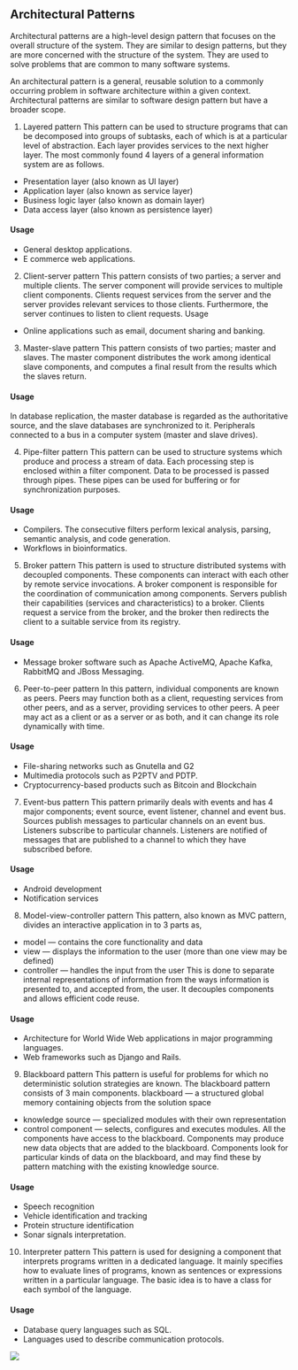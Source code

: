 ## Architectural Patterns
Architectural patterns are a high-level design pattern that focuses on the overall structure of the system. They are similar to design patterns, but they are more concerned with the structure of the system. They are used to solve problems that are common to many software systems.

An architectural pattern is a general, reusable solution to a commonly occurring problem in software architecture within a given context. Architectural patterns are similar to software design pattern but have a broader scope.

1. Layered pattern
This pattern can be used to structure programs that can be decomposed into groups of subtasks, each of which is at a particular level of abstraction. Each layer provides services to the next higher layer.
The most commonly found 4 layers of a general information system are as follows.
- Presentation layer (also known as UI layer)
- Application layer (also known as service layer)
- Business logic layer (also known as domain layer)
- Data access layer (also known as persistence layer)
#### Usage
- General desktop applications.
- E commerce web applications.


2. Client-server pattern
This pattern consists of two parties; a server and multiple clients. The server component will provide services to multiple client components. Clients request services from the server and the server provides relevant services to those clients. Furthermore, the server continues to listen to client requests.
Usage

- Online applications such as email, document sharing and banking.

3. Master-slave pattern
This pattern consists of two parties; master and slaves. The master component distributes the work among identical slave components, and computes a final result from the results which the slaves return.
#### Usage
In database replication, the master database is regarded as the authoritative source, and the slave databases are synchronized to it.
Peripherals connected to a bus in a computer system (master and slave drives).

4. Pipe-filter pattern
This pattern can be used to structure systems which produce and process a stream of data. Each processing step is enclosed within a filter component. Data to be processed is passed through pipes. These pipes can be used for buffering or for synchronization purposes.
#### Usage
- Compilers. The consecutive filters perform lexical analysis, parsing, semantic analysis, and code generation.
- Workflows in bioinformatics.


5. Broker pattern
This pattern is used to structure distributed systems with decoupled components. These components can interact with each other by remote service invocations. A broker component is responsible for the coordination of communication among components.
Servers publish their capabilities (services and characteristics) to a broker. Clients request a service from the broker, and the broker then redirects the client to a suitable service from its registry.
#### Usage
- Message broker software such as Apache ActiveMQ, Apache Kafka, RabbitMQ and JBoss Messaging.

6. Peer-to-peer pattern
In this pattern, individual components are known as peers. Peers may function both as a client, requesting services from other peers, and as a server, providing services to other peers. A peer may act as a client or as a server or as both, and it can change its role dynamically with time.
#### Usage
- File-sharing networks such as Gnutella and G2
- Multimedia protocols such as P2PTV and PDTP.
- Cryptocurrency-based products such as Bitcoin and Blockchain


7. Event-bus pattern
This pattern primarily deals with events and has 4 major components; event source, event listener, channel and event bus. Sources publish messages to particular channels on an event bus. Listeners subscribe to particular channels. Listeners are notified of messages that are published to a channel to which they have subscribed before.
#### Usage
- Android development
- Notification services


8. Model-view-controller pattern
This pattern, also known as MVC pattern, divides an interactive application in to 3 parts as,
- model — contains the core functionality and data
- view — displays the information to the user (more than one view may be defined)
- controller — handles the input from the user
This is done to separate internal representations of information from the ways information is presented to, and accepted from, the user. It decouples components and allows efficient code reuse.
#### Usage
- Architecture for World Wide Web applications in major programming languages.
- Web frameworks such as Django and Rails.


9. Blackboard pattern
This pattern is useful for problems for which no deterministic solution strategies are known. The blackboard pattern consists of 3 main components.
blackboard — a structured global memory containing objects from the solution space
- knowledge source — specialized modules with their own representation
- control component — selects, configures and executes modules.
All the components have access to the blackboard. Components may produce new data objects that are added to the blackboard. Components look for particular kinds of data on the blackboard, and may find these by pattern matching with the existing knowledge source.
#### Usage
- Speech recognition
- Vehicle identification and tracking
- Protein structure identification
- Sonar signals interpretation.

10. Interpreter pattern
This pattern is used for designing a component that interprets programs written in a dedicated language. It mainly specifies how to evaluate lines of programs, known as sentences or expressions written in a particular language. The basic idea is to have a class for each symbol of the language.
#### Usage
- Database query languages such as SQL.
- Languages used to describe communication protocols.

![](https://archive.is/72U7v/4dadcd15f3f4ed0f21055a4d7fcb50449dcde2fe.webp)
